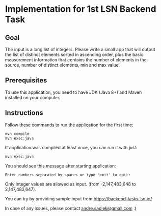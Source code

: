 # Implementation for 1st LSN Backend Task

## Goal
The input is a long list of integers. Please write a small app that will output the list of distinct elements sorted in ascending order, plus the basic measurement information that contains the number of elements in the source, number of distinct elements, min and max value.

## Prerequisites
To use this application, you need to have JDK (Java 8+) and Maven installed on your computer.

## Instructions
Follow these commands to run the application for the first time:

```bash
mvn compile
mvn exec:java
```
If application was compiled at least once, you can run it with just:

```bash
mvn exec:java
```
You should see this message after starting application:

```
Enter numbers separated by spaces or type 'exit' to quit:
```

Only integer values are allowed as input. (from -2,147,483,648 to 2,147,483,647).

You can try by providing sample input from https://backend-tasks.lsn.io/

In case of any issues, please contact andre.sadlek@gmail.com :)